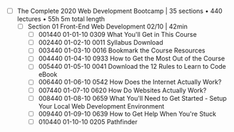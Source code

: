 - [ ] The Complete 2020 Web Development Bootcamp | 35 sections • 440 lectures • 55h 5m total length
  - [ ] Section 01 Front-End Web Development 02/10 | 42min
    - [ ] 001440 01-01-10 0309 What You'll Get in This Course
    - [ ] 002440 01-02-10 0011 Syllabus Download
    - [ ] 003440 01-03-10 0016 Bookmark the Course Resources
    - [ ] 004440 01-04-10 0933 How to Get the Most Out of the Course
    - [ ] 005440 01-05-10 0041 Download the 12 Rules to Learn to Code eBook
    - [ ] 006440 01-06-10 0542 How Does the Internet Actually Work?
    - [ ] 007440 01-07-10 0620 How Do Websites Actually Work?
    - [ ] 008440 01-08-10 0659 What You'll Need to Get Started - Setup Your Local Web Development Environment
    - [ ] 009440 01-09-10 0639 How to Get Help When You're Stuck
    - [ ] 010440 01-10-10 0205 Pathfinder